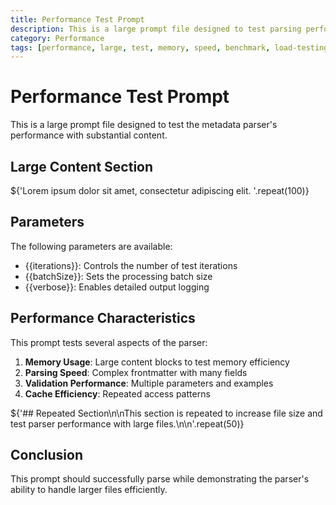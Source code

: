 ```yaml
---
title: Performance Test Prompt
description: This is a large prompt file designed to test parsing performance and memory usage with substantial content. Lorem ipsum dolor sit amet, consectetur adipiscing elit. Sed do eiusmod tempor incididunt ut labore et dolore magna aliqua.
category: Performance
tags: [performance, large, test, memory, speed, benchmark, load-testing, stress-test, big-data, scalability]
---
```


# Performance Test Prompt

This is a large prompt file designed to test the metadata parser's performance with substantial content.

## Large Content Section

${'Lorem ipsum dolor sit amet, consectetur adipiscing elit. '.repeat(100)}

## Parameters

The following parameters are available:
- {{iterations}}: Controls the number of test iterations
- {{batchSize}}: Sets the processing batch size
- {{verbose}}: Enables detailed output logging

## Performance Characteristics

This prompt tests several aspects of the parser:

1. **Memory Usage**: Large content blocks to test memory efficiency
2. **Parsing Speed**: Complex frontmatter with many fields
3. **Validation Performance**: Multiple parameters and examples
4. **Cache Efficiency**: Repeated access patterns

${'## Repeated Section\n\nThis section is repeated to increase file size and test parser performance with large files.\n\n'.repeat(50)}

## Conclusion

This prompt should successfully parse while demonstrating the parser's ability to handle larger files efficiently.
